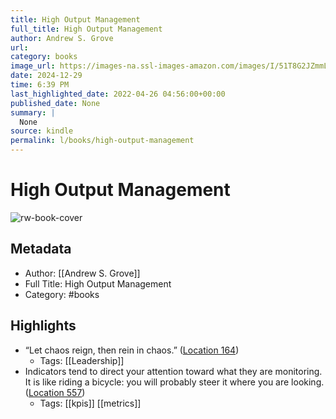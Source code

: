 ```yaml
---
title: High Output Management
full_title: High Output Management
author: Andrew S. Grove
url: 
category: books
image_url: https://images-na.ssl-images-amazon.com/images/I/51T8G2JZmmL._SL200_.jpg
date: 2024-12-29
time: 6:39 PM
last_highlighted_date: 2022-04-26 04:56:00+00:00
published_date: None
summary: |
  None
source: kindle
permalink: l/books/high-output-management
---
```

# High Output Management

![rw-book-cover](https://images-na.ssl-images-amazon.com/images/I/51T8G2JZmmL._SL200_.jpg)

## Metadata
- Author: [[Andrew S. Grove]]
- Full Title: High Output Management
- Category: #books

## Highlights
- “Let chaos reign, then rein in chaos.” ([Location 164](https://readwise.io/to_kindle?action=open&asin=B015VACHOK&location=164))
    - Tags: [[Leadership]] 
- Indicators tend to direct your attention toward what they are monitoring. It is like riding a bicycle: you will probably steer it where you are looking. ([Location 557](https://readwise.io/to_kindle?action=open&asin=B015VACHOK&location=557))
    - Tags: [[kpis]] [[metrics]] 


